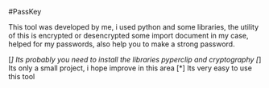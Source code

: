 #PassKey

This tool was developed by me, i used python and some libraries, the utility of this is encrypted or desencrypted some import document
in my case, helped for my passwords, also help you to make a strong password.

[*] Its probably you need to install the libraries pyperclip and cryptography
[*] Its only a small project, i hope improve in this area
[*] Its very easy to use this tool
